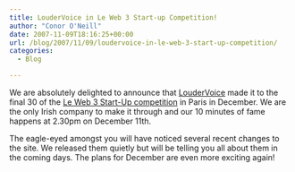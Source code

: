 ```yaml
---
title: LouderVoice in Le Web 3 Start-up Competition!
author: "Conor O'Neill"
date: 2007-11-09T18:16:25+00:00
url: /blog/2007/11/09/loudervoice-in-le-web-3-start-up-competition/
categories:
  - Blog

---
```

We are absolutely delighted to announce that [LouderVoice][1] made it to the final 30 of the [Le Web 3 Start-Up competition][2] in Paris in December. We are the only Irish company to make it through and our 10 minutes of fame happens at 2.30pm on December 11th.

The eagle-eyed amongst you will have noticed several recent changes to the site. We released them quietly but will be telling you all about them in the coming days. The plans for December are even more exciting again!

 [1]: https://loudervoice.com/
 [2]: http://www.leweb3.com/leweb3/2007/11/start-up-comp-1.html